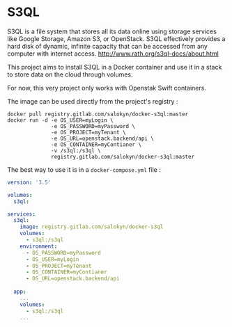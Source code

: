 # S3QL

S3QL is a file system that stores all its data online using storage services like Google Storage, Amazon S3, or OpenStack. S3QL effectively provides a hard disk of dynamic, infinite capacity that can be accessed from any computer with internet access.
http://www.rath.org/s3ql-docs/about.html

This project aims to install S3QL in a Docker container and use it in a stack to store data on the cloud through volumes.

For now, this very project only works with Openstak Swift containers.

The image can be used directly from the project's registry : 

```shell
docker pull registry.gitlab.com/salokyn/docker-s3ql:master
docker run -d -e OS_USER=myLogin \
              -e OS_PASSWORD=myPassword \
              -e OS_PROJECT=myTenant \
              -e OS_URL=openstack.backend/api \
              -e OS_CONTAINER=myContianer \
              -v /s3ql:/s3ql \
              registry.gitlab.com/salokyn/docker-s3ql:master
```

The best way to use it is in a `docker-compose.yml` file :

```yaml
version: '3.5'

volumes:
  s3ql:

services:
  s3ql:
    image: registry.gitlab.com/salokyn/docker-s3ql
    volumes:
      - s3ql:/s3ql
    environment:
      - OS_PASSWORD=myPassword
      - OS_USER=myLogin
      - OS_PROJECT=myTenant
      - OS_CONTAINER=myContianer
      - OS_URL=openstack.backend/api
  
  app:
    ...
    volumes:
      - s3ql:/s3ql
    ...
```
